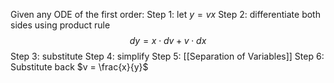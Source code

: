 Given any ODE of the first order:
Step 1: let $y=vx$
Step 2: differentiate both sides using product rule
$$dy=x\cdot dv + v\cdot dx$$
Step 3: substitute
Step 4: simplify
Step 5: [[Separation of Variables]]
Step 6: Substitute back $v = \frac{x}{y}$
